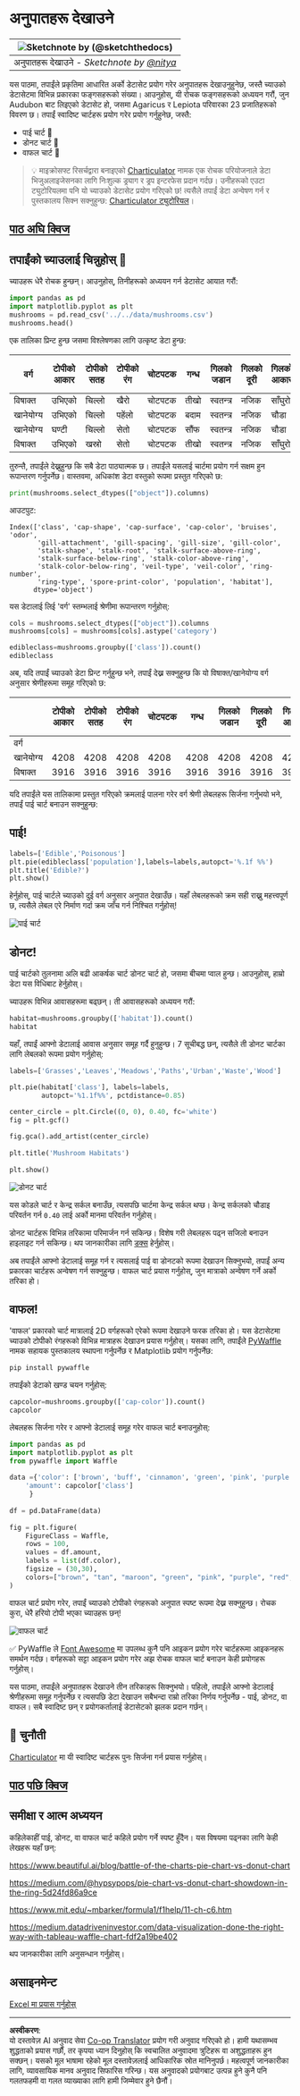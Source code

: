 <!--
CO_OP_TRANSLATOR_METADATA:
{
  "original_hash": "af6a12015c6e250e500b570a9fa42593",
  "translation_date": "2025-08-27T18:43:15+00:00",
  "source_file": "3-Data-Visualization/11-visualization-proportions/README.md",
  "language_code": "ne"
}
-->
# अनुपातहरू देखाउने

|![ Sketchnote by [(@sketchthedocs)](https://sketchthedocs.dev) ](../../sketchnotes/11-Visualizing-Proportions.png)|
|:---:|
|अनुपातहरू देखाउने - _Sketchnote by [@nitya](https://twitter.com/nitya)_ |

यस पाठमा, तपाईंले प्रकृतिमा आधारित अर्को डेटासेट प्रयोग गरेर अनुपातहरू देखाउनुहुनेछ, जस्तै च्याउको डेटासेटमा विभिन्न प्रकारका फङ्गसहरूको संख्या। आउनुहोस्, यी रोचक फङ्गसहरूको अध्ययन गरौं, जुन Audubon बाट लिइएको डेटासेट हो, जसमा Agaricus र Lepiota परिवारका 23 प्रजातिहरूको विवरण छ। तपाईं स्वादिष्ट चार्टहरू प्रयोग गरेर प्रयोग गर्नुहुनेछ, जस्तै:

- पाई चार्ट 🥧
- डोनट चार्ट 🍩
- वाफल चार्ट 🧇

> 💡 माइक्रोसफ्ट रिसर्चद्वारा बनाइएको [Charticulator](https://charticulator.com) नामक एक रोचक परियोजनाले डेटा भिजुअलाइजेसनका लागि निःशुल्क ड्र्याग र ड्रप इन्टरफेस प्रदान गर्दछ। उनीहरूको एउटा ट्युटोरियलमा पनि यो च्याउको डेटासेट प्रयोग गरिएको छ! त्यसैले तपाईं डेटा अन्वेषण गर्न र पुस्तकालय सिक्न सक्नुहुन्छ: [Charticulator ट्युटोरियल](https://charticulator.com/tutorials/tutorial4.html)।

## [पाठ अघि क्विज](https://purple-hill-04aebfb03.1.azurestaticapps.net/quiz/20)

## तपाईंको च्याउलाई चिन्नुहोस् 🍄

च्याउहरू धेरै रोचक हुन्छन्। आउनुहोस्, तिनीहरूको अध्ययन गर्न डेटासेट आयात गरौं:

```python
import pandas as pd
import matplotlib.pyplot as plt
mushrooms = pd.read_csv('../../data/mushrooms.csv')
mushrooms.head()
```
एक तालिका प्रिन्ट हुन्छ जसमा विश्लेषणका लागि उत्कृष्ट डेटा हुन्छ:

| वर्ग       | टोपीको आकार | टोपीको सतह | टोपीको रंग | चोटपटक | गन्ध    | गिलको जडान | गिलको दूरी | गिलको आकार | गिलको रंग | डाँठको आकार | डाँठको जरा | डाँठको सतह-रिंगमाथि | डाँठको सतह-रिंगमुनि | डाँठको रंग-रिंगमाथि | डाँठको रंग-रिंगमुनि | आवरण प्रकार | आवरण रंग | रिंग संख्या | रिंग प्रकार | स्पोर प्रिन्ट रंग | जनसंख्या | आवास |
| --------- | --------- | ----------- | --------- | ------- | ------- | --------------- | ------------ | --------- | ---------- | ----------- | ---------- | ------------------------ | ------------------------ | ---------------------- | ---------------------- | --------- | ---------- | ----------- | --------- | ----------------- | ---------- | ------- |
| विषाक्त    | उभिएको    | चिल्लो      | खैरो     | चोटपटक | तीखो   | स्वतन्त्र       | नजिक         | साँघुरो    | कालो       | बढ्दै       | समान      | चिल्लो                   | चिल्लो                   | सेतो                  | सेतो                  | आंशिक     | सेतो      | एक         | झुन्डिएको   | कालो             | छरिएको    | शहरी   |
| खानेयोग्य | उभिएको    | चिल्लो      | पहेंलो   | चोटपटक | बदाम   | स्वतन्त्र       | नजिक         | चौडा       | कालो       | बढ्दै       | क्लब      | चिल्लो                   | चिल्लो                   | सेतो                  | सेतो                  | आंशिक     | सेतो      | एक         | झुन्डिएको   | खैरो             | धेरै      | घाँस |
| खानेयोग्य | घण्टी      | चिल्लो      | सेतो     | चोटपटक | सौंफ   | स्वतन्त्र       | नजिक         | चौडा       | खैरो       | बढ्दै       | क्लब      | चिल्लो                   | चिल्लो                   | सेतो                  | सेतो                  | आंशिक     | सेतो      | एक         | झुन्डिएको   | खैरो             | धेरै      | मैदान |
| विषाक्त    | उभिएको    | खस्रो       | सेतो     | चोटपटक | तीखो   | स्वतन्त्र       | नजिक         | साँघुरो    | खैरो       | बढ्दै       | समान      | चिल्लो                   | चिल्लो                   | सेतो                  | सेतो                  | आंशिक     | सेतो      | एक         | झुन्डिएको   | कालो             | छरिएको    | शहरी   |

तुरुन्तै, तपाईंले देख्नुहुन्छ कि सबै डेटा पाठ्यात्मक छ। तपाईंले यसलाई चार्टमा प्रयोग गर्न सक्षम हुन रूपान्तरण गर्नुपर्नेछ। वास्तवमा, अधिकांश डेटा वस्तुको रूपमा प्रस्तुत गरिएको छ:

```python
print(mushrooms.select_dtypes(["object"]).columns)
```

आउटपुट:

```output
Index(['class', 'cap-shape', 'cap-surface', 'cap-color', 'bruises', 'odor',
       'gill-attachment', 'gill-spacing', 'gill-size', 'gill-color',
       'stalk-shape', 'stalk-root', 'stalk-surface-above-ring',
       'stalk-surface-below-ring', 'stalk-color-above-ring',
       'stalk-color-below-ring', 'veil-type', 'veil-color', 'ring-number',
       'ring-type', 'spore-print-color', 'population', 'habitat'],
      dtype='object')
```
यस डेटालाई लिई 'वर्ग' स्तम्भलाई श्रेणीमा रूपान्तरण गर्नुहोस्:

```python
cols = mushrooms.select_dtypes(["object"]).columns
mushrooms[cols] = mushrooms[cols].astype('category')
```

```python
edibleclass=mushrooms.groupby(['class']).count()
edibleclass
```

अब, यदि तपाईं च्याउको डेटा प्रिन्ट गर्नुहुन्छ भने, तपाईं देख्न सक्नुहुन्छ कि यो विषाक्त/खानेयोग्य वर्ग अनुसार श्रेणीहरूमा समूह गरिएको छ:

|           | टोपीको आकार | टोपीको सतह | टोपीको रंग | चोटपटक | गन्ध | गिलको जडान | गिलको दूरी | गिलको आकार | गिलको रंग | डाँठको आकार | ... | डाँठको सतह-रिंगमुनि | डाँठको रंग-रिंगमाथि | डाँठको रंग-रिंगमुनि | आवरण प्रकार | आवरण रंग | रिंग संख्या | रिंग प्रकार | स्पोर प्रिन्ट रंग | जनसंख्या | आवास |
| --------- | --------- | ----------- | --------- | ------- | ---- | --------------- | ------------ | --------- | ---------- | ----------- | --- | ------------------------ | ---------------------- | ---------------------- | --------- | ---------- | ----------- | --------- | ----------------- | ---------- | ------- |
| वर्ग       |           |             |           |         |      |                 |              |           |            |             |     |                          |                        |                        |           |            |             |           |                   |            |         |
| खानेयोग्य | 4208      | 4208        | 4208      | 4208    | 4208 | 4208            | 4208         | 4208      | 4208       | 4208        | ... | 4208                     | 4208                   | 4208                   | 4208      | 4208       | 4208        | 4208      | 4208              | 4208       | 4208    |
| विषाक्त    | 3916      | 3916        | 3916      | 3916    | 3916 | 3916            | 3916         | 3916      | 3916       | 3916        | ... | 3916                     | 3916                   | 3916                   | 3916      | 3916       | 3916        | 3916      | 3916              | 3916       | 3916    |

यदि तपाईंले यस तालिकामा प्रस्तुत गरिएको क्रमलाई पालना गरेर वर्ग श्रेणी लेबलहरू सिर्जना गर्नुभयो भने, तपाईं पाई चार्ट बनाउन सक्नुहुन्छ:

## पाई!

```python
labels=['Edible','Poisonous']
plt.pie(edibleclass['population'],labels=labels,autopct='%.1f %%')
plt.title('Edible?')
plt.show()
```
हेर्नुहोस्, पाई चार्टले च्याउको दुई वर्ग अनुसार अनुपात देखाउँछ। यहाँ लेबलहरूको क्रम सही राख्नु महत्त्वपूर्ण छ, त्यसैले लेबल एरे निर्माण गर्दा क्रम जाँच गर्न निश्चित गर्नुहोस्!

![पाई चार्ट](../../../../translated_images/pie1-wb.e201f2fcc335413143ce37650fb7f5f0bb21358e7823a327ed8644dfb84be9db.ne.png)

## डोनट!

पाई चार्टको तुलनामा अलि बढी आकर्षक चार्ट डोनट चार्ट हो, जसमा बीचमा प्वाल हुन्छ। आउनुहोस्, हाम्रो डेटा यस विधिबाट हेर्नुहोस्।

च्याउहरू विभिन्न आवासहरूमा बढ्छन्। ती आवासहरूको अध्ययन गरौं:

```python
habitat=mushrooms.groupby(['habitat']).count()
habitat
```
यहाँ, तपाईं आफ्नो डेटालाई आवास अनुसार समूह गर्दै हुनुहुन्छ। 7 सूचीबद्ध छन्, त्यसैले ती डोनट चार्टका लागि लेबलको रूपमा प्रयोग गर्नुहोस्:

```python
labels=['Grasses','Leaves','Meadows','Paths','Urban','Waste','Wood']

plt.pie(habitat['class'], labels=labels,
        autopct='%1.1f%%', pctdistance=0.85)
  
center_circle = plt.Circle((0, 0), 0.40, fc='white')
fig = plt.gcf()

fig.gca().add_artist(center_circle)
  
plt.title('Mushroom Habitats')
  
plt.show()
```

![डोनट चार्ट](../../../../translated_images/donut-wb.be3c12a22712302b5d10c40014d5389d4a1ae4412fe1655b3cf4af57b64f799a.ne.png)

यस कोडले चार्ट र केन्द्र सर्कल बनाउँछ, त्यसपछि चार्टमा केन्द्र सर्कल थप्छ। केन्द्र सर्कलको चौडाइ परिवर्तन गर्न `0.40` लाई अर्को मानमा परिवर्तन गर्नुहोस्।

डोनट चार्टहरू विभिन्न तरिकामा परिमार्जन गर्न सकिन्छ। विशेष गरी लेबलहरू पढ्न सजिलो बनाउन हाइलाइट गर्न सकिन्छ। थप जानकारीका लागि [डक्स](https://matplotlib.org/stable/gallery/pie_and_polar_charts/pie_and_donut_labels.html?highlight=donut) हेर्नुहोस्।

अब तपाईंले आफ्नो डेटालाई समूह गर्न र त्यसलाई पाई वा डोनटको रूपमा देखाउन सिक्नुभयो, तपाईं अन्य प्रकारका चार्टहरू अन्वेषण गर्न सक्नुहुन्छ। वाफल चार्ट प्रयास गर्नुहोस्, जुन मात्राको अन्वेषण गर्ने अर्को तरिका हो।

## वाफल!

'वाफल' प्रकारको चार्ट मात्रालाई 2D वर्गहरूको एरेको रूपमा देखाउने फरक तरिका हो। यस डेटासेटमा च्याउको टोपीको रंगहरूको विभिन्न मात्राहरू देखाउन प्रयास गर्नुहोस्। यसका लागि, तपाईंले [PyWaffle](https://pypi.org/project/pywaffle/) नामक सहायक पुस्तकालय स्थापना गर्नुपर्नेछ र Matplotlib प्रयोग गर्नुपर्नेछ:

```python
pip install pywaffle
```

तपाईंको डेटाको खण्ड चयन गर्नुहोस्:

```python
capcolor=mushrooms.groupby(['cap-color']).count()
capcolor
```

लेबलहरू सिर्जना गरेर र आफ्नो डेटालाई समूह गरेर वाफल चार्ट बनाउनुहोस्:

```python
import pandas as pd
import matplotlib.pyplot as plt
from pywaffle import Waffle
  
data ={'color': ['brown', 'buff', 'cinnamon', 'green', 'pink', 'purple', 'red', 'white', 'yellow'],
    'amount': capcolor['class']
     }
  
df = pd.DataFrame(data)
  
fig = plt.figure(
    FigureClass = Waffle,
    rows = 100,
    values = df.amount,
    labels = list(df.color),
    figsize = (30,30),
    colors=["brown", "tan", "maroon", "green", "pink", "purple", "red", "whitesmoke", "yellow"],
)
```

वाफल चार्ट प्रयोग गरेर, तपाईं च्याउको टोपीको रंगहरूको अनुपात स्पष्ट रूपमा देख्न सक्नुहुन्छ। रोचक कुरा, धेरै हरियो टोपी भएका च्याउहरू छन्!

![वाफल चार्ट](../../../../translated_images/waffle.5455dbae4ccf17d53bb40ff0a657ecef7b8aa967e27a19cc96325bd81598f65e.ne.png)

✅ PyWaffle ले [Font Awesome](https://fontawesome.com/) मा उपलब्ध कुनै पनि आइकन प्रयोग गरेर चार्टहरूमा आइकनहरू समर्थन गर्दछ। वर्गहरूको सट्टा आइकन प्रयोग गरेर अझ रोचक वाफल चार्ट बनाउन केही प्रयोगहरू गर्नुहोस्।

यस पाठमा, तपाईंले अनुपातहरू देखाउने तीन तरिकाहरू सिक्नुभयो। पहिलो, तपाईंले आफ्नो डेटालाई श्रेणीहरूमा समूह गर्नुपर्नेछ र त्यसपछि डेटा देखाउन सबैभन्दा राम्रो तरिका निर्णय गर्नुपर्नेछ - पाई, डोनट, वा वाफल। सबै स्वादिष्ट छन् र प्रयोगकर्तालाई डेटासेटको झलक प्रदान गर्छन्।

## 🚀 चुनौती

[Charticulator](https://charticulator.com) मा यी स्वादिष्ट चार्टहरू पुनः सिर्जना गर्न प्रयास गर्नुहोस्।
## [पाठ पछि क्विज](https://purple-hill-04aebfb03.1.azurestaticapps.net/quiz/21)

## समीक्षा र आत्म अध्ययन

कहिलेकाहीं पाई, डोनट, वा वाफल चार्ट कहिले प्रयोग गर्ने स्पष्ट हुँदैन। यस विषयमा पढ्नका लागि केही लेखहरू यहाँ छन्:

https://www.beautiful.ai/blog/battle-of-the-charts-pie-chart-vs-donut-chart

https://medium.com/@hypsypops/pie-chart-vs-donut-chart-showdown-in-the-ring-5d24fd86a9ce

https://www.mit.edu/~mbarker/formula1/f1help/11-ch-c6.htm

https://medium.datadriveninvestor.com/data-visualization-done-the-right-way-with-tableau-waffle-chart-fdf2a19be402

थप जानकारीका लागि अनुसन्धान गर्नुहोस्।

## असाइनमेन्ट

[Excel मा प्रयास गर्नुहोस्](assignment.md)

---

**अस्वीकरण**:  
यो दस्तावेज़ AI अनुवाद सेवा [Co-op Translator](https://github.com/Azure/co-op-translator) प्रयोग गरी अनुवाद गरिएको हो। हामी यथासम्भव शुद्धताको प्रयास गर्छौं, तर कृपया ध्यान दिनुहोस् कि स्वचालित अनुवादमा त्रुटिहरू वा अशुद्धताहरू हुन सक्छन्। यसको मूल भाषामा रहेको मूल दस्तावेज़लाई आधिकारिक स्रोत मानिनुपर्छ। महत्वपूर्ण जानकारीका लागि, व्यावसायिक मानव अनुवाद सिफारिस गरिन्छ। यस अनुवादको प्रयोगबाट उत्पन्न हुने कुनै पनि गलतफहमी वा गलत व्याख्याका लागि हामी जिम्मेवार हुने छैनौं।